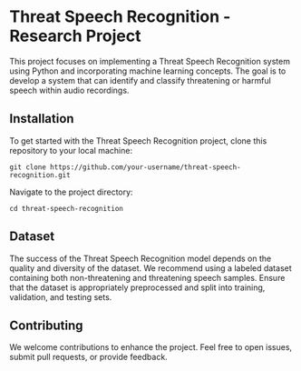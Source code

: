 # Threat Speech Recognition - Research Project
This project focuses on implementing a Threat Speech Recognition system using Python and incorporating machine learning concepts. The goal is to develop a system that can identify and classify threatening or harmful speech within audio recordings.

## Installation
To get started with the Threat Speech Recognition project, clone this repository to your local machine:
```
git clone https://github.com/your-username/threat-speech-recognition.git
```
Navigate to the project directory:
```
cd threat-speech-recognition
```


## Dataset
The success of the Threat Speech Recognition model depends on the quality and diversity of the dataset. We recommend using a labeled dataset containing both non-threatening and threatening speech samples. Ensure that the dataset is appropriately preprocessed and split into training, validation, and testing sets.

## Contributing
We welcome contributions to enhance the project. Feel free to open issues, submit pull requests, or provide feedback.
